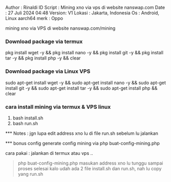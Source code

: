 Author : Rinaldi ID
Script : Mining xno via vps di website nanswap.com
Date   : 27 Juli 2024 04:48
Version: V1
Lokasi : Jakarta, Indonesia
Os     : Android, Linux aarch64
merk   : Oppo

mining xno via VPS di website nanswap.com/mining

### Download package via termux ###
pkg install wget -y && pkg install nano -y && pkg install git -y && pkg install tar -y && pkg install php -y && clear

### Download package via Linux VPS ###
sudo apt-get install wget -y && sudo apt-get install nano -y && sudo apt-get install git -y && sudo apt-get install tar -y && sudo apt-get install php && clear


### cara install mining via termux & VPS linux ###
1. bash install.sh
2. bash run.sh

*** Notes :
jgn lupa edit address xno lu di file run.sh sebelum lu jalankan

*** bonus config generate config mining via php 
buat-config-mining.php

cara pakai :
jalankan di termux atau vps .. 
> php buat-config-mining.php
> masukan address xno lu
> tunggu sampai proses selesai
> kalo udah ada 2 file install.sh dan run.sh, nah lu copy yang run.sh
